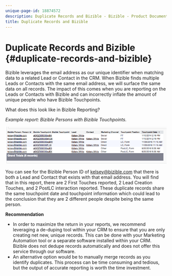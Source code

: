 ```yaml
---
unique-page-id: 18874572
description: Duplicate Records and Bizible - Bizible - Product Documentation
title: Duplicate Records and Bizible
---
```


# Duplicate Records and Bizible {#duplicate-records-and-bizible}

Bizible leverages the email address as our unique identifier when matching data to a related Lead or Contact in the CRM. When Bizible finds multiple Leads or Contacts with the same email address, we will surface the same data on all records. The impact of this comes when you are reporting on the Leads or Contacts with Bizible and can incorrectly inflate the amount of unique people who have Bizible Touchpoints.  
  
What does this look like in Bizible Reporting?

*Example report: Bizible Persons with Bizible Touchpoints.*

![](assets/1-1.png)
  
You can see for the Bizible Person ID of kelsey@bizible.com that there is both a Lead and Contact that exists with that email address. You will find that in this report, there are 2 First Touches reported, 2 Lead Creation Touches, and 2 PostLC interaction reported. These duplicate records share the same touchpoint date and touchpoint information which could lead to the conclusion that they are 2 different people despite being the same person.
  
**Recommendation**

* In order to maximize the return in your reports, we recommend leveraging a de-duping tool within your CRM to ensure that you are only creating net new, unique records. This can be done with your Marketing Automation tool or a separate software installed within your CRM. Bizible does not dedupe records automatically and does not offer this service through our software.
* An alternative option would be to manually merge records as you identify duplicates. This process can be time consuming and tedious, but the output of accurate reporting is worth the time investment.
